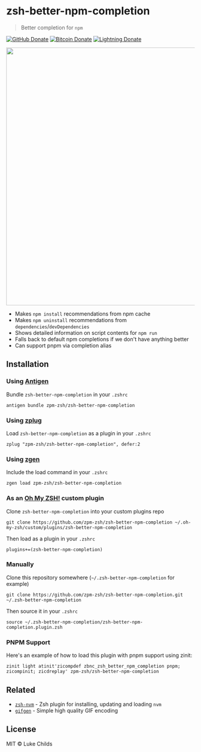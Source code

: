 # zsh-better-npm-completion

> Better completion for `npm`

[![GitHub Donate](https://badgen.net/badge/GitHub/Sponsor/D959A7?icon=github)](https://github.com/sponsors/zpm-zsh)
[![Bitcoin Donate](https://badgen.net/badge/Bitcoin/Donate/F19537?icon=bitcoin)](https://lu.ke/tip/bitcoin)
[![Lightning Donate](https://badgen.net/badge/Lightning/Donate/F6BC41?icon=bitcoin-lightning)](https://lu.ke/tip/lightning)

<img src="demo.gif" width="690">

* Makes `npm install` recommendations from npm cache
* Makes `npm uninstall` recommendations from `dependencies`/`devDependencies`
* Shows detailed information on script contents for `npm run`
* Falls back to default npm completions if we don't have anything better
* Can support pnpm via completion alias

## Installation

### Using [Antigen](https://github.com/zsh-users/antigen)

Bundle `zsh-better-npm-completion` in your `.zshrc`

```shell
antigen bundle zpm-zsh/zsh-better-npm-completion
```

### Using [zplug](https://github.com/b4b4r07/zplug)
Load `zsh-better-npm-completion` as a plugin in your `.zshrc`

```shell
zplug "zpm-zsh/zsh-better-npm-completion", defer:2

```
### Using [zgen](https://github.com/tarjoilija/zgen)

Include the load command in your `.zshrc`

```shell
zgen load zpm-zsh/zsh-better-npm-completion
```

### As an [Oh My ZSH!](https://github.com/robbyrussell/oh-my-zsh) custom plugin

Clone `zsh-better-npm-completion` into your custom plugins repo

```shell
git clone https://github.com/zpm-zsh/zsh-better-npm-completion ~/.oh-my-zsh/custom/plugins/zsh-better-npm-completion
```
Then load as a plugin in your `.zshrc`

```shell
plugins+=(zsh-better-npm-completion)
```

### Manually
Clone this repository somewhere (`~/.zsh-better-npm-completion` for example)

```shell
git clone https://github.com/zpm-zsh/zsh-better-npm-completion.git ~/.zsh-better-npm-completion
```
Then source it in your `.zshrc`

```shell
source ~/.zsh-better-npm-completion/zsh-better-npm-completion.plugin.zsh
```

### PNPM Support

Here's an example of how to load this plugin with pnpm support using zinit:

```
zinit light atinit'zicompdef zbnc_zsh_better_npm_completion pnpm; zicompinit; zicdreplay' zpm-zsh/zsh-better-npm-completion
```

## Related

- [`zsh-nvm`](https://github.com/zpm-zsh/zsh-nvm) - Zsh plugin for installing, updating and loading `nvm`
- [`gifgen`](https://github.com/zpm-zsh/gifgen) - Simple high quality GIF encoding

## License

MIT © Luke Childs
